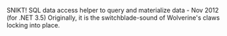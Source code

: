 SNIKT! SQL data access helper to query and materialize data - Nov 2012 (for .NET 3.5)
Originally, it is the switchblade-sound of Wolverine's claws locking into place.


